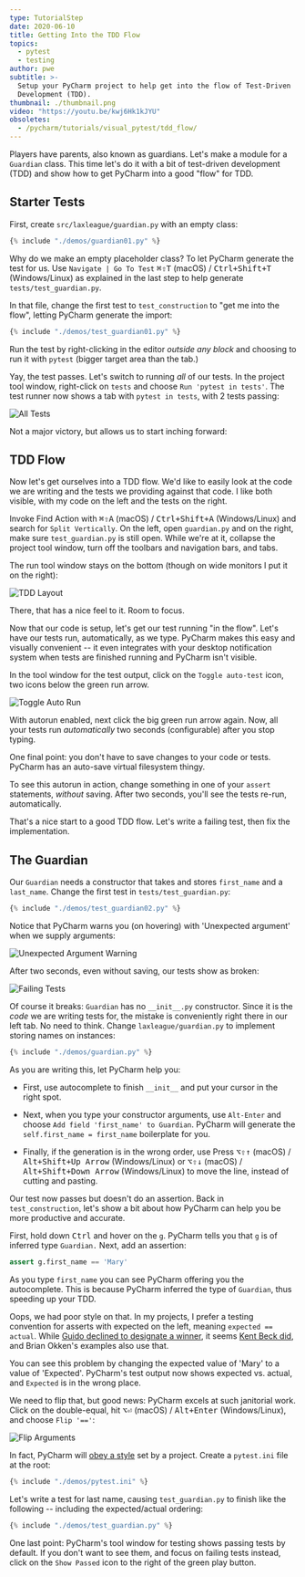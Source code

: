 ```yaml
---
type: TutorialStep
date: 2020-06-10
title: Getting Into the TDD Flow
topics:
  - pytest
  - testing
author: pwe
subtitle: >-
  Setup your PyCharm project to help get into the flow of Test-Driven
  Development (TDD).
thumbnail: ./thumbnail.png
video: "https://youtu.be/kwj6Hk1kJYU"
obsoletes:
  - /pycharm/tutorials/visual_pytest/tdd_flow/
---
```


Players have parents, also known as guardians.
Let's make a module for a `Guardian` class.
This time let's do it with a bit of test-driven development (TDD) and show how to get PyCharm into a good "flow" for TDD.

## Starter Tests

First, create `src/laxleague/guardian.py` with an empty class:

```python
{% include "./demos/guardian01.py" %}
```

Why do we make an empty placeholder class?
To let PyCharm generate the test for us.
Use `Navigate | Go To Test` <kbd>⌘⇧T</kbd> (macOS) / <kbd>Ctrl+Shift+T</kbd> (Windows/Linux) as explained in the last step to help generate `tests/test_guardian.py`.

In that file, change the first test to `test_construction` to "get me into the flow", letting PyCharm generate the import:

```python
{% include "./demos/test_guardian01.py" %}
```

Run the test by right-clicking in the editor _outside any block_ and choosing to run it with `pytest` (bigger target area than the tab.)

Yay, the test passes.
Let's switch to running _all_ of our tests.
In the project tool window, right-click on `tests` and choose `Run 'pytest in tests'`.
The test runner now shows a tab with `pytest in tests`, with 2 tests passing:

![All Tests](all_tests.png)

Not a major victory, but allows us to start inching forward:

## TDD Flow

Now let's get ourselves into a TDD flow.
We'd like to easily look at the code we are writing and the tests we providing against that code.
I like both visible, with my code on the left and the tests on the right.

Invoke Find Action with <kbd>⌘⇧A</kbd> (macOS) / <kbd>Ctrl+Shift+A</kbd> (Windows/Linux) and search for `Split Vertically`.
On the left, open `guardian.py` and on the right, make sure `test_guardian.py` is still open.
While we're at it, collapse the project tool window, turn off the toolbars and navigation bars, and tabs.

The run tool window stays on the bottom (though on wide monitors I put it on the right):

![TDD Layout](tdd_layout.png)

There, that has a nice feel to it.
Room to focus.

Now that our code is setup, let's get our test running "in the flow".
Let's have our tests run, automatically, as we type.
PyCharm makes this easy and visually convenient -- it even integrates with your desktop notification system when tests are finished running and PyCharm isn't visible.

In the tool window for the test output, click on the `Toggle auto-test` icon, two icons below the green run arrow.

![Toggle Auto Run](toggle_auto_run.png)

With autorun enabled, next click the big green run arrow again.
Now, all your tests run _automatically_ two seconds (configurable) after you stop typing.

One final point: you don't have to save changes to your code or tests.
PyCharm has an auto-save virtual filesystem thingy.

To see this autorun in action, change something in one of your `assert` statements, _without_ saving.
After two seconds, you'll see the tests re-run, automatically.

That's a nice start to a good TDD flow.
Let's write a failing test, then fix the implementation.

## The Guardian

Our `Guardian` needs a constructor that takes and stores `first_name` and a `last_name`.
Change the first test in `tests/test_guardian.py`:

```python
{% include "./demos/test_guardian02.py" %}
```

Notice that PyCharm warns you (on hovering) with 'Unexpected argument' when we supply arguments:

![Unexpected Argument Warning](unexpected_argument.png)

After two seconds, even without saving, our tests show as broken:

![Failing Tests](test_fails.png)

Of course it breaks: `Guardian` has no `__init__.py` constructor.
Since it is the _code_ we are writing tests for, the mistake is conveniently right there in our left tab.
No need to think.
Change `laxleague/guardian.py` to implement storing names on instances:

```python
{% include "./demos/guardian.py" %}
```

As you are writing this, let PyCharm help you:

- First, use autocomplete to finish `__init__` and put your cursor in the right spot.

- Next, when you type your constructor arguments, use `Alt-Enter` and
  choose `Add field 'first_name' to Guardian`. PyCharm will generate the
  `self.first_name = first_name` boilerplate for you.

- Finally, if the generation is in the wrong order, use Press <kbd>⌥⇧↑</kbd> (macOS) / <kbd>Alt+Shift+Up Arrow</kbd> (Windows/Linux) or <kbd>⌥⇧↓</kbd> (macOS) / <kbd>Alt+Shift+Down Arrow</kbd> (Windows/Linux) to move the line, instead of cutting and pasting.

Our test now passes but doesn't do an assertion.
Back in `test_construction`, let's show a bit about how PyCharm can help you be more productive and accurate.

First, hold down <kbd>Ctrl</kbd> and hover on the `g`.
PyCharm tells you that `g` is of inferred type `Guardian.`
Next, add an assertion:

```python
assert g.first_name == 'Mary'
```

As you type `first_name` you can see PyCharm offering you the autocomplete.
This is because PyCharm inferred the type of `Guardian`, thus speeding up your TDD.

Oops, we had poor style on that.
In my projects, I prefer a testing convention for asserts with expected on the left, meaning `expected == actual`.
While [Guido declined to designate a winner](https://mail.python.org/pipermail/python-dev/2010-December/106954.html), it seems [Kent Beck did](https://sourceforge.net/p/junit/mailman/message/3338997/), and Brian Okken's examples also use that.

You can see this problem by changing the expected value of 'Mary' to a value of 'Expected'.
PyCharm's test output now shows expected vs. actual, and `Expected` is in the wrong place.

We need to flip that, but good news: PyCharm excels at such janitorial work.
Click on the double-equal, hit <kbd>⌥⏎</kbd> (macOS) / <kbd>Alt+Enter</kbd> (Windows/Linux), and choose `Flip '=='`:

![Flip Arguments](flip_arguments.png)

In fact, PyCharm will [obey a style](https://youtrack.jetbrains.com/issue/PY-27267) set by a project.
Create a `pytest.ini` file at the root:

```python
{% include "./demos/pytest.ini" %}
```

Let's write a test for last name, causing `test_guardian.py` to finish like the following -- including the expected/actual ordering:

```python
{% include "./demos/test_guardian.py" %}
```

One last point: PyCharm's tool window for testing shows passing tests by default.
If you don't want to see them, and focus on failing tests instead, click on the `Show Passed` icon to the right of the green play button.
